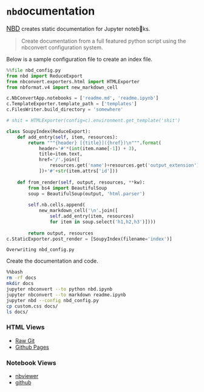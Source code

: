 
# `nbd`ocumentation 

[<big>NBD</big>](https://github.com/tonyfast/nbd) creates static documentation for Jupyter noteb👀ks. 

> Create documentation from a full featured python script using the nbconvert configuration system.

Below is a sample configuration file to create an index file.


```python
%%file nbd_config.py
from nbd import ReduceExport
from nbconvert.exporters.html import HTMLExporter 
from nbformat.v4 import new_markdown_cell

c.NbConvertApp.notebooks = ['readme.md', 'readme.ipynb']
c.TemplateExporter.template_path = ['templates']
c.FilesWriter.build_directory = 'somewhere'

# shit = HTMLExporter(config=c).environment.get_template('shit')

class SoupyIndex(ReduceExport):
    def add_entry(self, item, resources):
        return """{header} [{title}]({href})\n""".format(
            header='#'*(int(item.name[-1]) + 3),
            title=item.text,
            href='/'.join([
                resources.get('name')+resources.get('output_extension')
            ])+'#'+str(item.attrs['id']))
    
    def from_render(self, output, resources, **kw):
        from bs4 import BeautifulSoup
        soup = BeautifulSoup(output, 'html.parser')
        
        self.nb.cells.append(
            new_markdown_cell('\n'.join([
                self.add_entry(item, resources)
                for item in soup.select('h1,h2,h3')])))
        
        return output, resources
c.StaticExporter.post_render = [SoupyIndex(filename='index')]
```

    Overwriting nbd_config.py


Create the documentation and code.


```bash
%%bash
rm -rf docs
mkdir docs
jupyter nbconvert --to python nbd.ipynb
jupyter nbconvert --to markdown readme.ipynb
jupyter nbd --config nbd_config.py
cp custom.css docs/
ls docs/
```

### HTML Views

* [Raw Git](https://rawgit.com/tonyfast/nbd/master/docs/index.html)
* [Github Pages](https://tonyfast.github.io/nbd)

### Notebook Views

* [nbviewer](http://nbviewer.jupyter.org/github/tonyfast/nbd/blob/master/readme.ipynb)
* [github](https://github.com/tonyfast/nbd/blob/master/usage/readme.ipynb)

